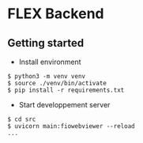 # FLEX Backend

## Getting started

- Install environment

```shell
$ python3 -m venv venv
$ source ./venv/bin/activate
$ pip install -r requirements.txt
```

- Start developpement server

```shell
$ cd src
$ uvicorn main:fiowebviewer --reload
...
```
